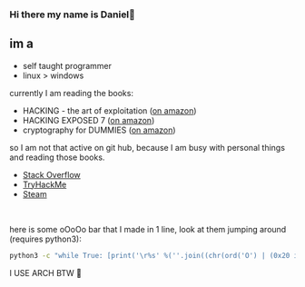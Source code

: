 ### Hi there my name is Daniel👋

## im a
  *  self taught programmer
  *  linux > windows
 
currently I am reading the books:
*  HACKING - the art of exploitation ([on amazon](https://www.amazon.com/-/he/dp/1593271441/ref=sr_1_1?dchild=1&keywords=the+art+of+hacking&qid=1609011565&sr=8-1))
*  HACKING EXPOSED 7 ([on amazon](https://www.amazon.com/-/he/dp/0071780289/ref=sr_1_1?dchild=1&keywords=HACKING+EXPOSED+7&qid=1609011722&sr=8-1))
*  cryptography for DUMMIES ([on amazon](https://www.amazon.com/-/he/dp/0764541889/ref=sr_1_1?dchild=1&keywords=cryptography+for+DUMMIES&qid=1609011778&sr=8-1))

so I am not that active on git hub, because I am busy with personal things and reading those books.

* [Stack Overflow](https://stackoverflow.com/users/9245201/dsal3389#)
* [TryHackMe](https://tryhackme.com/p/dsal3389)
* [Steam](https://steamcommunity.com/id/dsal3389_/)

<br/>

here is some oOoOo bar that I made in 1 line, look at them jumping around (requires python3):
```sh
python3 -c "while True: [print('\r%s' %(''.join((chr(ord('O') | (0x20 if (j-i) % 2 else 0x0))) for j in range(i))), end='') for i in range(100)]"
```

I USE ARCH BTW 🎯
